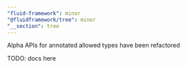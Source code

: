 ```yaml
---
"fluid-framework": minor
"@fluidframework/tree": minor
"__section": tree
---
```

Alpha APIs for annotated allowed types have been refactored

TODO: docs here
